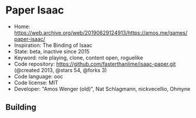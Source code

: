 # Paper Isaac

- Home: https://web.archive.org/web/20190629124913/https://amos.me/games/paper-isaac/
- Inspiration: The Binding of Isaac
- State: beta, inactive since 2015
- Keyword: role playing, clone, content open, roguelike
- Code repository: https://github.com/fasterthanlime/isaac-paper.git (@created 2013, @stars 54, @forks 3)
- Code language: ooc
- Code license: MIT
- Developer: "Amos Wenger (old)", Nat Schlagmann, nickvecellio, Ohmyne

## Building
